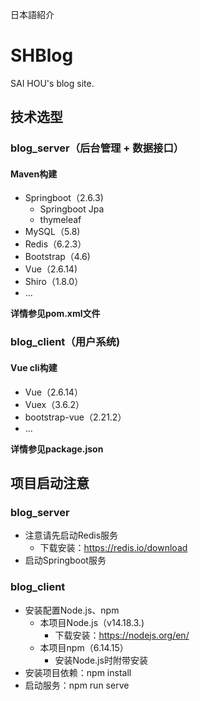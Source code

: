 日本語紹介[](https://github.com/alatai/SHBlog/tree/japanese)

# SHBlog
SAI HOU's blog site.

## 技术选型
### blog_server（后台管理 + 数据接口）
#### Maven构建
* Springboot（2.6.3)
  * Springboot Jpa
  * thymeleaf
* MySQL（5.8)
* Redis（6.2.3）
* Bootstrap（4.6)
* Vue（2.6.14)
* Shiro（1.8.0）
* ...

**详情参见pom.xml文件**

### blog_client（用户系统)
#### Vue cli构建
* Vue（2.6.14）
* Vuex（3.6.2）
* bootstrap-vue（2.21.2）
* ...

**详情参见package.json**

## 项目启动注意
### blog_server
* 注意请先启动Redis服务
  * 下载安装：https://redis.io/download
* 启动Springboot服务

### blog_client
* 安装配置Node.js、npm
  * 本项目Node.js（v14.18.3.)
    * 下载安装：https://nodejs.org/en/
  * 本项目npm（6.14.15）
    * 安装Node.js时附带安装
* 安装项目依赖：npm install
* 启动服务：npm run serve
